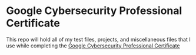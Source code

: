 # Google Cybersecurity Professional Certificate

This repo will hold all of my test files, projects, and miscellaneous files that I use while completing the [Google Cybersecurity Professional Certificate](https://grow.google/certificates/cybersecurity/#?modal_active=none)

